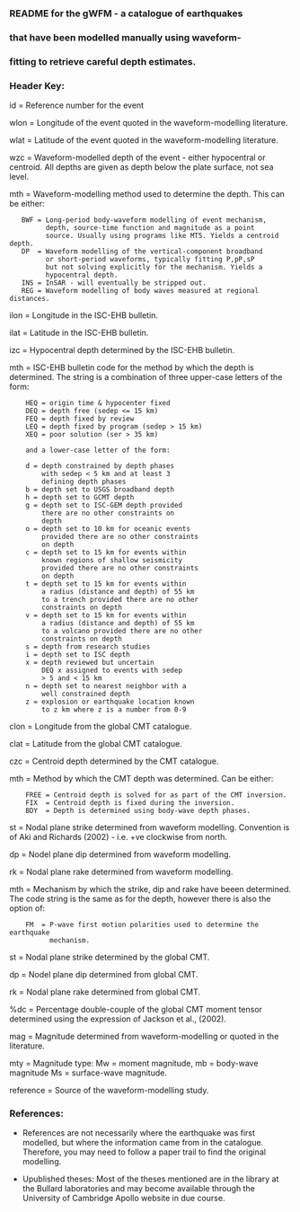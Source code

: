 ### README for the gWFM - a catalogue of earthquakes
### that have been modelled manually using waveform-
### fitting to retrieve careful depth estimates.

### Header Key:

id   = Reference number for the event

wlon = Longitude of the event quoted in the waveform-modelling literature.

wlat = Latitude of the event quoted in the waveform-modelling literature.

wzc  = Waveform-modelled depth of the event - either hypocentral or centroid.
       All depths are given as depth below the plate surface, not sea level.

mth  = Waveform-modelling method used to determine the depth. This can be either:

       BWF = Long-period body-waveform modelling of event mechanism,
             depth, source-time function and magnitude as a point
             source. Usually using programs like MT5. Yields a centroid depth.
       DP  = Waveform modelling of the vertical-component broadband
             or short-period waveforms, typically fitting P,pP,sP
             but not solving explicitly for the mechanism. Yields a
             hypocentral depth.
       INS = InSAR - will eventually be stripped out.
       REG = Waveform modelling of body waves measured at regional distances.

ilon  = Longitude in the ISC-EHB bulletin.

ilat  = Latitude in the ISC-EHB bulletin.

izc   = Hypocentral depth determined by the ISC-EHB bulletin.

mth   = ISC-EHB bulletin code for the method by which the depth is determined.
        The string is a combination of three upper-case letters of the form:

        HEQ = origin time & hypocenter fixed
        DEQ = depth free (sedep <= 15 km)
        FEQ = depth fixed by review
        LEQ = depth fixed by program (sedep > 15 km)
        XEQ = poor solution (ser > 35 km)

        and a lower-case letter of the form:

        d = depth constrained by depth phases
            with sedep < 5 km and at least 3
            defining depth phases
        b = depth set to USGS broadband depth
        h = depth set to GCMT depth
        g = depth set to ISC-GEM depth provided
            there are no other constraints on
            depth
        o = depth set to 10 km for oceanic events
            provided there are no other constraints
            on depth
        c = depth set to 15 km for events within
            known regions of shallow seismicity
            provided there are no other constraints
            on depth
        t = depth set to 15 km for events within
            a radius (distance and depth) of 55 km
            to a trench provided there are no other
            constraints on depth
        v = depth set to 15 km for events within
            a radius (distance and depth) of 55 km
            to a volcano provided there are no other
            constraints on depth
        s = depth from research studies
        i = depth set to ISC depth
        x = depth reviewed but uncertain
            DEQ x assigned to events with sedep
            > 5 and < 15 km
        n = depth set to nearest neighbor with a
            well constrained depth
        z = explosion or earthquake location known
            to z km where z is a number from 0-9

clon  = Longitude from the global CMT catalogue.

clat  = Latitude from the global CMT catalogue.

czc   = Centroid depth determined by the CMT catalogue.

mth   = Method by which the CMT depth was determined. Can be either:

        FREE = Centroid depth is solved for as part of the CMT inversion.
        FIX  = Centroid depth is fixed during the inversion.
        BDY  = Depth is determined using body-wave depth phases.

st    = Nodal plane strike determined from waveform modelling. Convention
        is of Aki and Richards (2002) - i.e. +ve clockwise from north.

dp    = Nodel plane dip determined from waveform modelling.

rk    = Nodal plane rake determined from waveform modelling.

mth   = Mechanism by which the strike, dip and rake have beeen determined.
        The code string is the same as for the depth, however there is also
        the option of:

        FM  = P-wave first motion polarities used to determine the earthquake
              mechanism.

st    = Nodal plane strike determined by the global CMT.

dp    = Nodel plane dip determined from global CMT.

rk    = Nodal plane rake determined from global CMT.

%dc   = Percentage double-couple of the global CMT moment tensor
        determined using the expression of Jackson et al., (2002).

mag   = Magnitude determined from waveform-modelling or quoted in
        the literature.

mty   = Magnitude type: Mw = moment magnitude, mb = body-wave magnitude
        Ms = surface-wave magnitude.

reference = Source of the waveform-modelling study.

### References:

- References are not necessarily where the earthquake was first
  modelled, but where the information came from in the catalogue.
  Therefore, you may need to follow a paper trail to find the
  original modelling.

- Upublished theses: Most of the theses mentioned are in the library
  at the Bullard laboratories and may become available through the
  University of Cambridge Apollo website in due course.
